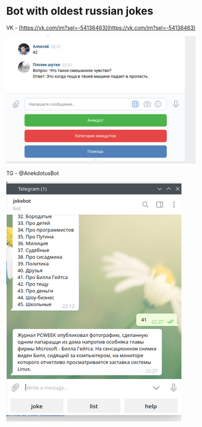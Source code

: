 # Bot with oldest russian jokes

VK - [https://vk.com/im?sel=-54136463](https://vk.com/im?sel=-54136463)  

![Демо вконтакте](docs/vk.png "Вконтакте")​  

TG - @AnekdotusBot

![Демо telegram](docs/tg.png "telegram")​  
